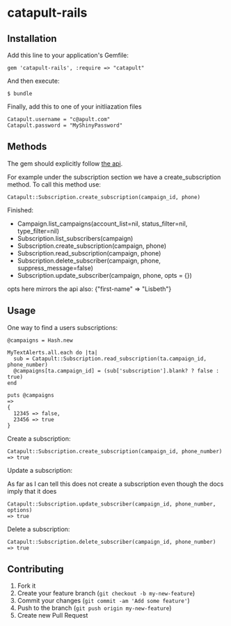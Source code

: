 # catapult-rails


## Installation

Add this line to your application's Gemfile:

    gem 'catapult-rails', :require => "catapult"

And then execute:

    $ bundle

Finally, add this to one of your initliazation files

    Catapult.username = "c@apult.com"
    Catapult.password = "MyShinyPassword"

## Methods

The gem should explicitly follow [the api](http://client.vibes.com/toolkit/api/update-subscriber.shtml). 

For example under the subscription section we have a create_subscription method. To call this method use: 

    Catapult::Subscription.create_subscription(campaign_id, phone)


Finished:

* Campaign.list_campaigns(account_list=nil, status_filter=nil, type_filter=nil)
* Subscription.list_subscribers(campaign)
* Subscription.create_subscription(campaign, phone)
* Subscription.read_subscription(campaign, phone)
* Subscription.delete_subscriber(campaign, phone, suppress_message=false)
* Subscription.update_subscriber(campaign, phone, opts = {})

opts here mirrors the api also: {"first-name" => "Lisbeth"}


## Usage
One way to find a users subscriptions:

    @campaigns = Hash.new

    MyTextAlerts.all.each do |ta|
      sub = Catapult::Subscription.read_subscription(ta.campaign_id, phone_number)
      @campaigns[ta.campaign_id] = (sub['subscription'].blank? ? false : true)
    end

    puts @campaigns
    =>
    {
      12345 => false,
      23456 => true
    }

Create a subscription:

    Catapult::Subscription.create_subscription(campaign_id, phone_number)
    => true

Update a subscription:

As far as I can tell this does not create a subscription even though the docs imply that it does

    Catapult::Subscription.update_subscriber(campaign_id, phone_number, options)
    => true

Delete a subscription:

    Catapult::Subscription.delete_subscriber(campaign_id, phone_number)
    => true

## Contributing

1. Fork it
2. Create your feature branch (`git checkout -b my-new-feature`)
3. Commit your changes (`git commit -am 'Add some feature'`)
4. Push to the branch (`git push origin my-new-feature`)
5. Create new Pull Request